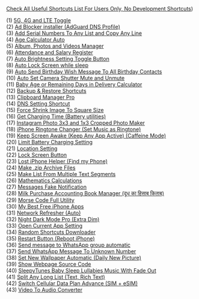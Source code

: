 [Check All Useful Shortcuts List For Users Only, No Development Shortcuts](https://mrgargsir.github.io/Our-Shortcuts-on-Routinhub/)) 



(1)  [5G, 4G and LTE Toggle](https://routinehub.co/shortcut/21907/)   
(2)  [Ad Blocker installer (AdGuard DNS Profile)](https://routinehub.co/shortcut/21567/)   
(3)  [Add Serial Numbers To Any List and Copy Any Line](https://routinehub.co/shortcut/22178/)   
(4)  [Age Calculator Auto](https://routinehub.co/shortcut/21423/)   
(5)  [Album, Photos and Videos Manager](https://routinehub.co/shortcut/21625/)   
(6)  [Attendance and Salary Register](https://routinehub.co/shortcut/21846/)   
(7)  [Auto Brightness Setting Toggle Button](https://routinehub.co/shortcut/21637/)   
(8)  [Auto Lock Screen while sleep](https://routinehub.co/shortcut/21389/)   
(9)  [Auto Send Birthday Wish Message To All Birthday Contacts](https://routinehub.co/shortcut/21623/)   
(10)  [Auto Set Camera Shutter Mute and Unmute](https://routinehub.co/shortcut/21576/)   
(11)  [Baby Age or Remaining Days in Delivery Calculator](https://routinehub.co/shortcut/20428/)   
(12)  [Backup & Restore Shortcuts](https://routinehub.co/shortcut/21773/)   
(13)  [Clipboard Manager Pro](https://routinehub.co/shortcut/21671/)   
(14)  [DNS Setting Shortcut](https://routinehub.co/shortcut/20486/)   
(15)  [Force Shrink Image To Square Size](https://routinehub.co/shortcut/22158/)   
(16)  [Get Charging Time (Battery utilities)](https://routinehub.co/shortcut/21436/)   
(17)  [Instagram Photo 3x3 and 1x3 Cropped Photo Maker](https://routinehub.co/shortcut/21888/)   
(18)  [iPhone Ringtone Changer (Set Music as Ringtone)](https://routinehub.co/shortcut/21870/)   
(19)  [Keep Screen Awake (Keep Any App Active) (Caffeine Mode)](https://routinehub.co/shortcut/21388/)   
(20)  [Limit Battery Charging Setting](https://routinehub.co/shortcut/21648/)   
(21)  [Location Setting](https://routinehub.co/shortcut/21563/)   
(22)  [Lock Screen Button](https://routinehub.co/shortcut/21613/)   
(23)  [Lost iPhone Helper (Find my Phone)](https://routinehub.co/shortcut/21449/)   
(24)  [Make .zip Archive Files](https://routinehub.co/shortcut/21445/)   
(25)  [Make List From Multiple Text Segments](https://routinehub.co/shortcut/21822/)   
(26)  [Mathematics Calculations](https://routinehub.co/shortcut/22177/)   
(27)  [Messages Fake Notification](https://routinehub.co/shortcut/21507/)   
(28)  [Milk Purchase Accounting Book Manager (दूध का हिसाब किताब)](https://routinehub.co/shortcut/21701/)   
(29)  [Morse Code Full Utility](https://routinehub.co/shortcut/21797/)   
(30)  [My Best Free iPhone Apps](https://routinehub.co/shortcut/21651/)   
(31)  [Network Refresher (Auto)](https://routinehub.co/shortcut/21867/)   
(32)  [Night Dark Mode Pro (Extra Dim)](https://routinehub.co/shortcut/21869/)   
(33)  [Open Current App Setting](https://routinehub.co/shortcut/21737/)   
(34)  [Random Shortcuts Downloader](https://routinehub.co/shortcut/21676/)   
(35)  [Restart Button (Reboot iPhone)](https://routinehub.co/shortcut/21610/)   
(36)  [Send message to WhatsApp group automatic](https://routinehub.co/shortcut/20566/)   
(37)  [Send WhatsApp Message To Unknown Number](https://routinehub.co/shortcut/20576/)   
(38)  [Set New Wallpaper Automatic (Daily New Picture)](https://routinehub.co/shortcut/21656/)   
(39)  [Show Webpage Source Code](https://routinehub.co/shortcut/22176/)   
(40)  [SleepyTunes Baby Sleep Lullabies Music With Fade Out](https://routinehub.co/shortcut/21522/)   
(41)  [Split Any Long List (Text, Rich Text)](https://routinehub.co/shortcut/21887/)   
(42)  [Switch Cellular Data Plan Advance (SIM + eSIM)](https://routinehub.co/shortcut/21984/)   
(43)  [Video To Audio Converter](https://routinehub.co/shortcut/21946/) 

